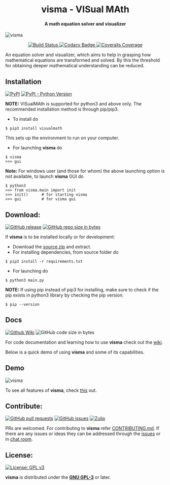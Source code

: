 <h1 align="center">
  visma - VISual MAth
</h1>

<h4 align="center">
A math equation solver and visualizer
</h4>

![visma](https://raw.githubusercontent.com/wiki/aerospaceresearch/visma/assets/banner.png)

<p align="center">
  <a href="https://travis-ci.org/aerospaceresearch/visma">
    <img alt="Build Status" src="https://img.shields.io/travis/aerospaceresearch/visma.svg?style=for-the-badge">
  </a>
  <a href="https://www.codacy.com/app/aerospaceresearch/visma">
    <img alt="Codacy Badge" src="https://img.shields.io/codacy/grade/bed991e6ae14471d858c0890510ca8d2.svg?style=for-the-badge">
  </a>
  <a href="https://coveralls.io/github/aerospaceresearch/visma">
    <img alt="Coveralls Coverage" src="https://img.shields.io/coveralls/github/aerospaceresearch/visma.svg?style=for-the-badge">
  </a>
</p>


An equation solver and visualizer, which aims to help in grasping how mathematical equations are transformed and solved. By this the threshold for obtaining deeper mathematical understanding can be reduced.


## Installation

[![PyPI](https://img.shields.io/pypi/v/VISualMAth.svg?style=for-the-badge)](https://pypi.org/project/VISualMAth)
[![PyPI - Python Version](https://img.shields.io/pypi/pyversions/VISualMAth.svg?style=for-the-badge)](https://pypi.org/project/VISualMAth)

**NOTE:** VISualMAth is supported for python3 and above only. The recommended installation method is through pip/pip3.

- To install do

```shell
$ pip3 install visualmath
```

This sets up the environment to run on your computer.

- For launching **visma** do

```shell
$ visma
>>> gui
```

**Note:** For windows user (and those for whom) the above launching option is not available, to launch **visma** GUI do

```shell
$ python3
>>> from visma.main import init
>>> init()      # for starting visma
>>> gui         # for visma gui
```


## Download:


[![GitHub release](https://img.shields.io/github/release/aerospaceresearch/visma/all.svg?style=for-the-badge)](https://github.com/aerospaceresearch/visma/releases)
[![GitHub repo size in bytes](https://img.shields.io/github/repo-size/aerospaceresearch/visma.svg?style=for-the-badge)](https://github.com/aerospaceresearch/visma/releases)


If **visma** is to be installed locally or for development:

- Download the [source zip](https://github.com/aerospaceresearch/visma/archive/master.zip) and extract.
- For installing dependencies, from source folder do

```shell
$ pip3 install -r requirements.txt
```

- For launching do

```shell
$ python3 main.py
```

**NOTE:** If using pip instead of pip3 for installing, make sure to check if the pip exists in python3 library by checking the pip version.

```shell
$ pip --version
```

## Docs

[![Github Wiki](https://img.shields.io/badge/wiki-visma-green.svg?style=for-the-badge)](https://github.com/aerospaceresearch/visma/wiki)
![GitHub code size in bytes](https://img.shields.io/github/languages/code-size/aerospaceresearch/visma.svg?style=for-the-badge)

For code documentation and learning how to use **visma** check out the [wiki](https://github.com/aerospaceresearch/visma/wiki).

Below is a quick demo of using **visma** and some of its capabilities.


## Demo

![visma](https://raw.githubusercontent.com/wiki/aerospaceresearch/visma/assets/demo.gif)

To see all features of **visma**, check [this](https://github.com/aerospaceresearch/visma/wiki/Features) out.


## Contribute:

[![GitHub pull requests](https://img.shields.io/github/issues-pr/aerospaceresearch/visma.svg?style=for-the-badge)](https://github.com/aerospaceresearch/visma/pulls)
[![GitHub issues](https://img.shields.io/github/issues/aerospaceresearch/visma.svg?style=for-the-badge)](https://github.com/aerospaceresearch/visma/issues)
[![Zulip](https://img.shields.io/badge/Chat-on%20Zulip-17C789.svg?style=for-the-badge)](https://aerospaceresearch.zulipchat.com/#narrow/stream/181873-visma)

PRs are welcomed. For contributing to **visma** refer [CONTRIBUTING.md](https://github.com/aerospaceresearch/visma/blob/master/CONTRIBUTING.md). If there are any issues or ideas they can be addressed through the [issues](https://github.com/aerospaceresearch/visma/issues) or in [chat room](https://aerospaceresearch.zulipchat.com/#narrow/stream/181873-visma).


## License:

[![License: GPL v3](https://img.shields.io/github/license/aerospaceresearch/visma.svg?style=for-the-badge)](https://github.com/aerospaceresearch/visma/blob/master/LICENSE)

**visma** is distributed under the [**GNU GPL-3**](https://github.com/aerospaceresearch/visma/blob/master/LICENSE) or later.